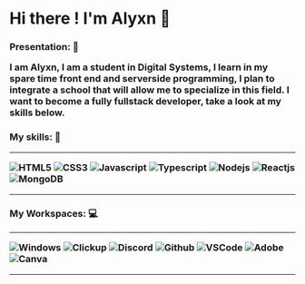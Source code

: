 # Hi there ! I'm Alyxn 👋

<h3> Presentation: 📌

I am Alyxn, I am a student in Digital Systems, I learn in my spare time front end and serverside programming, I plan to integrate a school that will allow me to specialize in this field. I want to become a fully fullstack developer, take a look at my skills below.

<h3> My skills: 🔧
  
____  

<img alt="HTML5" src="https://img.shields.io/badge/html5-orange.svg?style=for-the-badge&logo=html5&logoColor=white"/>
<img alt="CSS3" src="https://img.shields.io/badge/css3-blue.svg?style=for-the-badge&logo=css3&logoColor=white"/>
<img alt="Javascript" src="https://img.shields.io/badge/Javascript-yellow.svg?style=for-the-badge&logo=javascript&logoColor=white"/>
<img alt="Typescript" src="https://img.shields.io/badge/typescript-blue.svg?style=for-the-badge&logo=typescript&logoColor=white"/>
<img alt="Nodejs" src="https://img.shields.io/badge/NODE.JS-green.svg?style=for-the-badge&logo=node.js&logoColor=white"/>
<img alt="Reactjs" src="https://img.shields.io/badge/react.JS-blueviolet.svg?style=for-the-badge&logo=react&logoColor=white"/>
<img alt="MongoDB" src="https://img.shields.io/badge/Mongodb-sucess.svg?style=for-the-badge&logo=mongodb&logoColor=white"/>

____
<h3> My Workspaces: 💻
  
____

<img alt="Windows" src="https://img.shields.io/badge/windows 10 PRO-blue.svg?style=for-the-badge&logo=windows&logoColor=white"/>
<img alt="Clickup" src="https://img.shields.io/badge/CLickup-magenta.svg?style=for-the-badge&logo=clickup&logoColor=white"/>
<img alt="Discord" src="https://img.shields.io/badge/Discord-8181F7.svg?style=for-the-badge&logo=discord&logoColor=white"/>
<img alt="Github" src="https://img.shields.io/badge/Github-black.svg?style=for-the-badge&logo=github&logoColor=white"/>
<img alt="VSCode" src="https://img.shields.io/badge/VSCODE-blue.svg?style=for-the-badge&logo=visual studio code&logoColor=white"/>
<img alt="Adobe" src="https://img.shields.io/badge/Adobe-red.svg?style=for-the-badge&logo=adobe&logoColor=white"/>
<img alt="Canva" src="https://img.shields.io/badge/Canva-yellowgreen.svg?style=for-the-badge&logo=canva&logoColor=white"/>

____





